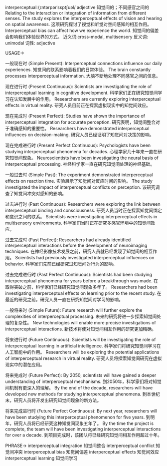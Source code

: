interperceptual:/ˌɪntərpərˈsɛptʃuəl/
adjective
知觉间的；不同感官之间的
Relating to the interaction or integration of information from different senses.
The study explores the interperceptual effects of vision and hearing on spatial awareness. 这项研究探讨了视觉和听觉对空间感知的相互作用。
Interperceptual bias can affect how we experience the world. 知觉间的偏差会影响我们体验世界的方式。
近义词:cross-modal, multisensory
反义词: unimodal
词性: adjective


USAGE->

一般现在时 (Simple Present):
Interperceptual connections influence our daily experiences. 知觉间的联系影响着我们的日常体验。
The brain constantly processes interperceptual information. 大脑不断地处理不同感官之间的信息。

现在进行时 (Present Continuous):
Scientists are investigating the role of interperceptual learning in cognitive development. 科学家们正在研究知觉间学习在认知发展中的作用。
Researchers are currently exploring interperceptual effects in virtual reality. 研究人员目前正在探索虚拟现实中的知觉间效应。

现在完成时 (Present Perfect):
Studies have shown the importance of interperceptual integration for accurate perception. 研究表明，知觉间整合对于准确感知的重要性。
Researchers have demonstrated interperceptual influences on decision-making. 研究人员已经证明了知觉间对决策的影响。


现在完成进行时 (Present Perfect Continuous):
Psychologists have been studying interperceptual phenomena for decades. 心理学家几十年来一直在研究知觉间现象。
Neuroscientists have been investigating the neural basis of interperceptual processing. 神经科学家一直在研究知觉间处理的神经基础。


一般过去时 (Simple Past):
The experiment demonstrated interperceptual effects on reaction time. 实验展示了知觉间对反应时间的影响。
The study investigated the impact of interperceptual conflicts on perception. 该研究调查了知觉间冲突对感知的影响。


过去进行时 (Past Continuous):
Researchers were exploring the link between interperceptual binding and consciousness. 研究人员当时正在探索知觉间绑定和意识之间的联系。
Scientists were investigating interperceptual effects in multisensory environments. 科学家们当时正在研究多感官环境中的知觉间效应。


过去完成时 (Past Perfect):
Researchers had already identified interperceptual interactions before the development of neuroimaging techniques. 在神经影像技术发展之前，研究人员就已经发现了知觉间的相互作用。
Scientists had previously investigated interperceptual influences on behavior. 科学家们先前已经研究过知觉间对行为的影响。


过去完成进行时 (Past Perfect Continuous):
Scientists had been studying interperceptual phenomena for years before a breakthrough was made. 在取得突破之前，科学家们已经研究知觉间现象多年了。
Researchers had been investigating interperceptual effects on learning prior to the recent study. 在最近的研究之前，研究人员一直在研究知觉间对学习的影响。


一般将来时 (Simple Future):
Future research will further explore the complexities of interperceptual processing. 未来的研究将进一步探索知觉间处理的复杂性。
New technologies will enable more precise investigations of interperceptual interactions. 新技术将使对知觉间相互作用的研究更加精确。


将来进行时 (Future Continuous):
Scientists will be investigating the role of interperceptual learning in artificial intelligence. 科学家们将研究知觉间学习在人工智能中的作用。
Researchers will be exploring the potential applications of interperceptual research in virtual reality. 研究人员将探索知觉间研究在虚拟现实中的潜在应用。


将来完成时 (Future Perfect):
By 2050, scientists will have gained a deeper understanding of interperceptual mechanisms. 到2050年，科学家们将对知觉间机制有更深入的理解。
By the end of the decade, researchers will have developed new methods for studying interperceptual phenomena. 到本世纪末，研究人员将开发出研究知觉间现象的新方法。


将来完成进行时 (Future Perfect Continuous):
By next year, researchers will have been studying this interperceptual phenomenon for five years. 到明年，研究人员将已经研究这种知觉间现象五年了。
By the time the project is complete, the team will have been investigating interperceptual interactions for over a decade. 到项目完成时，该团队将已经研究知觉间相互作用超过十年。


PHRASE->
interperceptual integration 知觉间整合
interperceptual conflict 知觉间冲突
interperceptual bias 知觉间偏差
interperceptual effects 知觉间效应
interperceptual learning 知觉间学习
